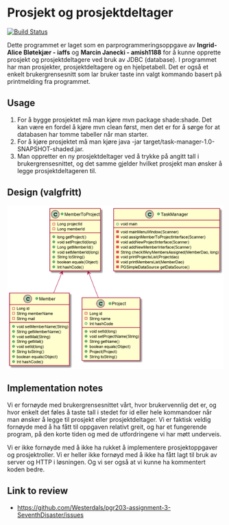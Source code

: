 # Prosjekt og prosjektdeltager

[![Build Status](https://travis-ci.com/Westerdals/pgr203-assignment-3-iaffs.svg?token=142TxL5hMPVBB9ybKETZ&branch=master)](https://travis-ci.com/Westerdals/pgr203-assignment-3-iaffs)

Dette programmet er laget som en parprogrammeringsoppgave av **Ingrid-Alice Bløtekjær - iaffs** og **Marcin Janecki - amish1188** for å kunne opprette prosjekt og prosjektdeltagere ved bruk av JDBC (database).
I programmet har man prosjekter, prosjektdeltagere og en hjelpetabell. Det er også et enkelt brukergrensesnitt som lar bruker taste inn valgt kommando basert på printmelding fra programmet.

## Usage

1. For å bygge prosjektet må man kjøre mvn package shade:shade. Det kan være en fordel å kjøre mvn clean først, men det er for å sørge for at databasen har tomme tabeller når man starter.
2. For å kjøre prosjektet må man kjøre java -jar target/task-manager-1.0-SNAPSHOT-shaded.jar.
3. Man oppretter en ny prosjektdeltager ved å trykke på angitt tall i brukergrensesnittet, og det samme gjelder hvilket prosjekt man ønsker å legge prosjektdeltageren til.
 
 ## Design (valgfritt)
 
![Design](doc/sequence.png)

 ## Implementation notes
 
Vi er fornøyde med brukergrensesnittet vårt, hvor brukervennlig det er, og hvor enkelt det føles å taste tall i stedet for id eller hele kommandoer når man ønsker å legge til prosjekt eller prosjektdeltager.
Vi er faktisk veldig fornøyde med å ha fått til oppgaven relativt greit, og har et fungerende program, på den korte tiden og med de utfordringene vi har møtt underveis.

Vi er ikke fornøyde med å ikke ha rukket å implementere prosjektoppgaver og prosjektroller.
Vi er heller ikke fornøyd med å ikke ha fått lagt til bruk av server og HTTP i løsningen.
Og vi ser også at vi kunne ha kommentert koden bedre.

## Link to review

* https://github.com/Westerdals/pgr203-assignment-3-SeventhDisaster/issues
